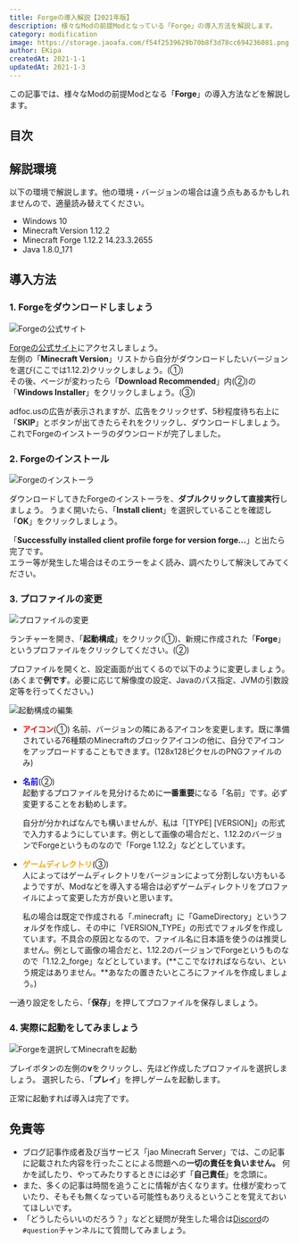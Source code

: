 ```yaml
---
title: Forgeの導入解説【2021年版】
description: 様々なModの前提Modとなっている「Forge」の導入方法を解説します。
category: modification
image: https://storage.jaoafa.com/f54f2539629b70b8f3d78cc694236081.png
author: EKipa
createdAt: 2021-1-1
updatedAt: 2021-1-3
---
```


この記事では、様々なModの前提Modとなる「**Forge**」の導入方法などを解説します。

## 目次

<!--contents-->

## 解説環境

以下の環境で解説します。他の環境・バージョンの場合は違う点もあるかもしれませんので、適量読み替えてください。

- Windows 10
- Minecraft Version 1.12.2
- Minecraft Forge 1.12.2 14.23.3.2655
- Java 1.8.0_171

## 導入方法

### 1. Forgeをダウンロードしましょう

![Forgeの公式サイト](https://storage.jaoafa.com/e9be87582a12b68052fcaf59fa880076.png)

[Forgeの公式サイト](http://files.minecraftforge.net)にアクセスしましょう。  
左側の「**Minecraft Version**」リストから自分がダウンロードしたいバージョンを選び(ここでは1.12.2)クリックしましょう。(①)  
その後、ページが変わったら「**Download Recommended**」内(②)の「**Windows Installer**」をクリックしましょう。(③)

adfoc.usの広告が表示されますが、広告をクリックせず、5秒程度待ち右上に「**SKIP**」とボタンが出てきたらそれをクリックし、ダウンロードしましょう。  
これでForgeのインストーラのダウンロードが完了しました。

### 2. Forgeのインストール

![Forgeのインストーラ](https://storage.jaoafa.com/241a9ce6071568e1d9fb6ee1f6694c27.png)

ダウンロードしてきたForgeのインストーラを、**ダブルクリックして直接実行**しましょう。
うまく開いたら、「**Install client**」を選択していることを確認し「**OK**」をクリックしましょう。

「**Successfully installed client profile forge for version forge...**」と出たら完了です。  
エラー等が発生した場合はそのエラーをよく読み、調べたりして解決してみてください。

### 3. プロファイルの変更

![プロファイルの変更](https://storage.jaoafa.com/c923ffc39256a47662c0bc9d6cd7db02.PNG)

ランチャーを開き、「**起動構成**」をクリック(①)、新規に作成された「**Forge**」というプロファイルをクリックしてください。(②)

プロファイルを開くと、設定画面が出てくるので以下のように変更しましょう。(あくまで**例です**。必要に応じて解像度の設定、Javaのパス指定、JVMの引数設定等を行ってください。)

![起動構成の編集](https://storage.jaoafa.com/43fa5faefd8d880d1c7fa70386c4723d.PNG)

- <span style="color: red;">**アイコン**</span>(①)
 名前、バージョンの隣にあるアイコンを変更します。既に準備されている76種類のMinecraftのブロックアイコンの他に、自分でアイコンをアップロードすることもできます。(128x128ピクセルのPNGファイルのみ)

- <span style="color: blue;">**名前**</span>(②)  
  起動するプロファイルを見分けるために**一番重要**になる「名前」です。必ず変更することをお勧めします。

  自分が分かればなんでも構いませんが、私は「[TYPE] [VERSION]」の形式で入力するようにしています。例として画像の場合だと、1.12.2のバージョンでForgeというものなので「Forge 1.12.2」などとしています。

- <span style="color: orange;">**ゲームディレクトリ**</span>(③)  
  人によってはゲームディレクトリをバージョンによって分割しない方もいるようですが、Modなどを導入する場合は必ずゲームディレクトリをプロファイルによって変更した方が良いと思います。

  私の場合は既定で作成される「.minecraft」に「GameDirectory」というフォルダを作成し、その中に「VERSION_TYPE」の形式でフォルダを作成しています。不具合の原因となるので、ファイル名に日本語を使うのは推奨しません。例として画像の場合だと、1.12.2のバージョンでForgeというものなので「1.12.2_forge」などとしています。(**ここでなければならない、という規定はありません。**あなたの置きたいところにファイルを作成しましょう。)

一通り設定をしたら、「**保存**」を押してプロファイルを保存しましょう。

### 4. 実際に起動をしてみましょう

![Forgeを選択してMinecraftを起動](https://storage.jaoafa.com/687817ad7c5e989cd1177daef431373f.PNG)

プレイボタンの左側の**v**をクリックし、先ほど作成したプロファイルを選択しましょう。
選択したら、「**プレイ**」を押しゲームを起動します。

正常に起動すれば導入は完了です。

## 免責等

- ブログ記事作成者及び当サービス「jao Minecraft Server」では、この記事に記載された内容を行ったことによる問題への**一切の責任を負いません。** 何かを試したり、やってみたりするときには必ず「**自己責任**」を念頭に。
- また、多くの記事は時間を追うことに情報が古くなります。仕様が変わっていたり、そもそも無くなっている可能性もありえるということを覚えておいてほしいです。
- 「どうしたらいいのだろう？」などと疑問が発生した場合は[Discord](community/discord)の`#question`チャンネルにて質問してみましょう。
